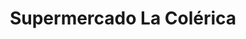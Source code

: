 ---
title: "Supermercado La Colérica"
url: /cobquecura/supermercado-la-colerica/
shop: supermercado
---